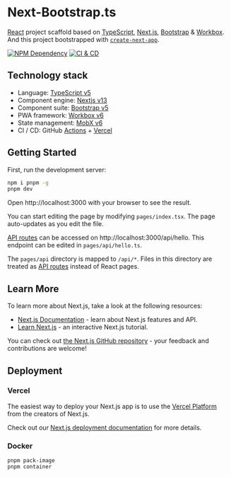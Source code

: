 # Next-Bootstrap.ts

[React][1] project scaffold based on [TypeScript][2], [Next.js][3], [Bootstrap][4] & [Workbox][5]. And this project bootstrapped with [`create-next-app`][6].

[![NPM Dependency](https://david-dm.org/idea2app/next-bootstrap-ts.svg)][7]
[![CI & CD](https://github.com/idea2app/Next-Bootstrap-ts/actions/workflows/main.yml/badge.svg)][8]

## Technology stack

- Language: [TypeScript v5][2]
- Component engine: [Nextjs v13][3]
- Component suite: [Bootstrap v5][4]
- PWA framework: [Workbox v6][5]
- State management: [MobX v6][9]
- CI / CD: GitHub [Actions][11] + [Vercel][12]

## Getting Started

First, run the development server:

```bash
npm i pnpm -g
pnpm dev
```

Open http://localhost:3000 with your browser to see the result.

You can start editing the page by modifying `pages/index.tsx`. The page auto-updates as you edit the file.

[API routes][13] can be accessed on http://localhost:3000/api/hello. This endpoint can be edited in `pages/api/hello.ts`.

The `pages/api` directory is mapped to `/api/*`. Files in this directory are treated as [API routes][13] instead of React pages.

## Learn More

To learn more about Next.js, take a look at the following resources:

- [Next.js Documentation][14] - learn about Next.js features and API.
- [Learn Next.js][15] - an interactive Next.js tutorial.

You can check out [the Next.js GitHub repository][16] - your feedback and contributions are welcome!

## Deployment

### Vercel

The easiest way to deploy your Next.js app is to use the [Vercel Platform][12] from the creators of Next.js.

Check out our [Next.js deployment documentation][17] for more details.

### Docker

```shell
pnpm pack-image
pnpm container
```

[1]: https://react.dev/
[2]: https://www.typescriptlang.org/
[3]: https://nextjs.org/
[4]: https://getbootstrap.com/
[5]: https://developers.google.com/web/tools/workbox
[6]: https://github.com/vercel/next.js/tree/canary/packages/create-next-app
[7]: https://david-dm.org/idea2app/next-bootstrap-ts
[8]: https://github.com/idea2app/Next-Bootstrap-ts/actions/workflows/main.yml
[9]: https://github.com/mobxjs/mobx/tree/mobx4and5/docs
[11]: https://github.com/features/actions
[12]: https://vercel.com/new?utm_medium=default-template&filter=next.js&utm_source=create-next-app&utm_campaign=create-next-app-readme
[13]: https://nextjs.org/docs/api-routes/introduction
[14]: https://nextjs.org/docs
[15]: https://nextjs.org/learn
[16]: https://github.com/vercel/next.js/
[17]: https://nextjs.org/docs/deployment

